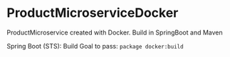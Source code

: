# ProductMicroserviceDocker
ProductMicroservice created with Docker. Build in SpringBoot and Maven

Spring Boot (STS): Build Goal to pass: `package docker:build` 
